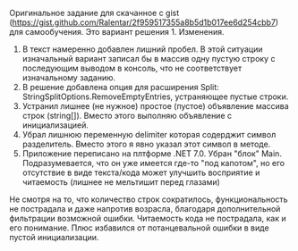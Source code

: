 Оригинальное задание для скачанное с gist (https://gist.github.com/Ralentar/2f959517355a8b5d1b017ee6d254cbb7) для самообучения.
Это вариант решения 1.
Изменения.
1. В текст намеренно добавлен лишний пробел. В этой ситуации изначальный вариант записал бы в массив одну пустую строку с последующим выводом в консоль, что не соответствует изначальному заданию.
2. В решение добавлена опция для расширения Split: StringSplitOptions.RemoveEmptyEntries, устраняющее пустые строки.
3. Устранил лишнее (не нужное) простое (пустое) объявление массива строк (string[]). Вместо этого выполняю объявление с инициализацией.
4. Убрал лишнюю переменную delimiter которая содерджит символ разделитель. Вместо этого я явно указал этот символ в методе.
5. Приложение переписано на плтформе .NET 7.0. Убран "блок" Main. Подразумевается, что он уже имеется где-то "под капотом", но его отсутствие в виде текста/кода может улучшить восприятие и читаемость (лишнее не мельтишит перед глазами)

Не смотря на то, что количество строк сократилось, функциональность не пострадала и даже напротив возрасла, благодаря дополнительной фильтрации возможной ошибки.
Читаемость кода не пострадала, как и его понимание. Плюс избавился от потанцевальной ошибки в виде пустой инициализации.
